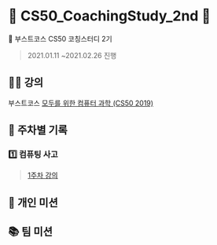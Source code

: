 # 🚀 CS50_CoachingStudy_2nd 🚀
🚀 부스트코스 CS50 코칭스터디 2기
> 2021.01.11 ~2021.02.26 진행

## 👨‍🏫 강의
부스트코스 [모두를 위한 컴퓨터 과학 (CS50 2019)](https://www.boostcourse.org/cs112)

## 🌈 주차별 기록

### 1️⃣ 컴퓨팅 사고
> [1주차 강의](https://www.boostcourse.org/cs112/joinLectures/41485)

## 📙 개인 미션

## 📚 팀 미션
